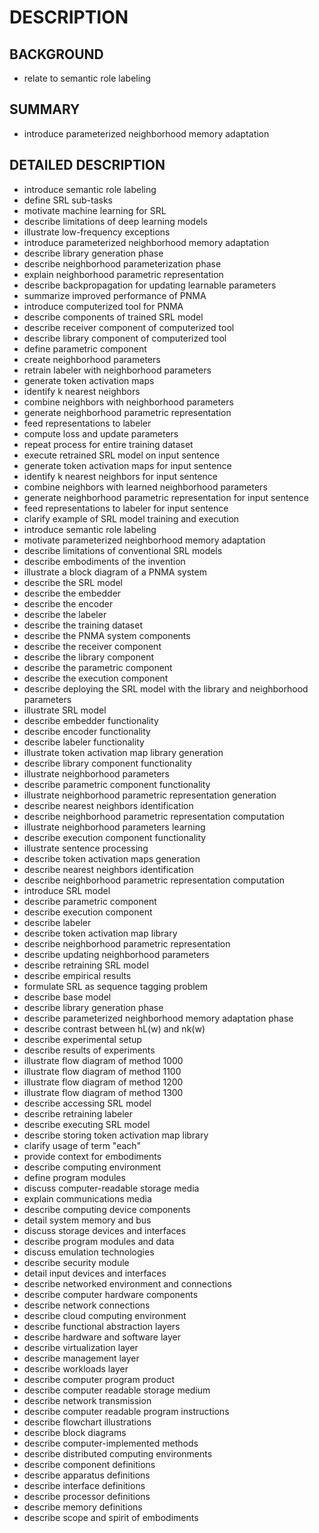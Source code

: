# DESCRIPTION

## BACKGROUND

- relate to semantic role labeling

## SUMMARY

- introduce parameterized neighborhood memory adaptation

## DETAILED DESCRIPTION

- introduce semantic role labeling
- define SRL sub-tasks
- motivate machine learning for SRL
- describe limitations of deep learning models
- illustrate low-frequency exceptions
- introduce parameterized neighborhood memory adaptation
- describe library generation phase
- describe neighborhood parameterization phase
- explain neighborhood parametric representation
- describe backpropagation for updating learnable parameters
- summarize improved performance of PNMA
- introduce computerized tool for PNMA
- describe components of trained SRL model
- describe receiver component of computerized tool
- describe library component of computerized tool
- define parametric component
- create neighborhood parameters
- retrain labeler with neighborhood parameters
- generate token activation maps
- identify k nearest neighbors
- combine neighbors with neighborhood parameters
- generate neighborhood parametric representation
- feed representations to labeler
- compute loss and update parameters
- repeat process for entire training dataset
- execute retrained SRL model on input sentence
- generate token activation maps for input sentence
- identify k nearest neighbors for input sentence
- combine neighbors with learned neighborhood parameters
- generate neighborhood parametric representation for input sentence
- feed representations to labeler for input sentence
- clarify example of SRL model training and execution
- introduce semantic role labeling
- motivate parameterized neighborhood memory adaptation
- describe limitations of conventional SRL models
- describe embodiments of the invention
- illustrate a block diagram of a PNMA system
- describe the SRL model
- describe the embedder
- describe the encoder
- describe the labeler
- describe the training dataset
- describe the PNMA system components
- describe the receiver component
- describe the library component
- describe the parametric component
- describe the execution component
- describe deploying the SRL model with the library and neighborhood parameters
- illustrate SRL model
- describe embedder functionality
- describe encoder functionality
- describe labeler functionality
- illustrate token activation map library generation
- describe library component functionality
- illustrate neighborhood parameters
- describe parametric component functionality
- illustrate neighborhood parametric representation generation
- describe nearest neighbors identification
- describe neighborhood parametric representation computation
- illustrate neighborhood parameters learning
- describe execution component functionality
- illustrate sentence processing
- describe token activation maps generation
- describe nearest neighbors identification
- describe neighborhood parametric representation computation
- introduce SRL model
- describe parametric component
- describe execution component
- describe labeler
- describe token activation map library
- describe neighborhood parametric representation
- describe updating neighborhood parameters
- describe retraining SRL model
- describe empirical results
- formulate SRL as sequence tagging problem
- describe base model
- describe library generation phase
- describe parameterized neighborhood memory adaptation phase
- describe contrast between hL(w) and nk(w)
- describe experimental setup
- describe results of experiments
- illustrate flow diagram of method 1000
- illustrate flow diagram of method 1100
- illustrate flow diagram of method 1200
- illustrate flow diagram of method 1300
- describe accessing SRL model
- describe retraining labeler
- describe executing SRL model
- describe storing token activation map library
- clarify usage of term "each"
- provide context for embodiments
- describe computing environment
- define program modules
- discuss computer-readable storage media
- explain communications media
- describe computing device components
- detail system memory and bus
- discuss storage devices and interfaces
- describe program modules and data
- discuss emulation technologies
- describe security module
- detail input devices and interfaces
- describe networked environment and connections
- describe computer hardware components
- describe network connections
- describe cloud computing environment
- describe functional abstraction layers
- describe hardware and software layer
- describe virtualization layer
- describe management layer
- describe workloads layer
- describe computer program product
- describe computer readable storage medium
- describe network transmission
- describe computer readable program instructions
- describe flowchart illustrations
- describe block diagrams
- describe computer-implemented methods
- describe distributed computing environments
- describe component definitions
- describe apparatus definitions
- describe interface definitions
- describe processor definitions
- describe memory definitions
- describe scope and spirit of embodiments


